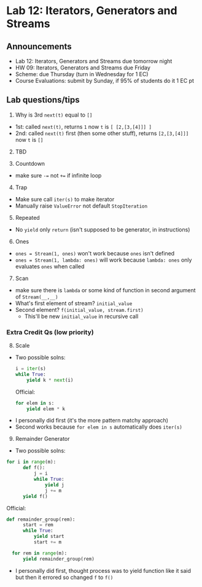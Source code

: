 # Lab 12: Iterators, Generators and Streams

## Announcements

- Lab 12: Iterators, Generators and Streams due tomorrow night
- HW 09: Iterators, Generators and Streams due Friday
- Scheme: due Thursday (turn in Wednesday for 1 EC)
- Course Evaluations: submit by Sunday, if 95% of students do it 1 EC pt

## Lab questions/tips

1. Why is 3rd `next(t)` equal to `[]`
  - 1st: called `next(t)`, returns `1` now `t` is `[ [2,[3,[4]]] ]`
  - 2nd: called `next(t)` first (then some other stuff), returns `[2,[3,[4]]]` now `t` is `[]`

2. TBD

3. Countdown
  - make sure `-=` not `+=` if infinite loop

4. Trap
  - Make sure call `iter(s)` to make iterator
  - Manually raise `ValueError` not default `StopIteration`

5. Repeated
  - No `yield` only `return` (isn't supposed to be generator, in instructions)

6. Ones
  - `ones = Stream(1, ones)` won't work because `ones` isn't defined
  - `ones = Stream(1, lambda: ones)` will work because `lambda: ones` only evaluates `ones` when called

7. Scan
  - make sure there is `lambda` or some kind of function in second argument of `Stream(__,__)`
  - What's first element of stream? `initial_value`
  - Second element? `f(initial_value, stream.first)`
    - This'll be new `initial_value` in recursive call

### Extra Credit Qs (low priority)

8. Scale
  - Two possible  solns:
    ```python
    i = iter(s)
    while True:
        yield k * next(i)
    ```
    Official:
    ```python
    for elem in s:
        yield elem * k
    ```
  - I personally did first (it's the more pattern matchy approach)
  - Second works because `for elem in s` automatically does `iter(s)`

9. Remainder Generator
  - Two possible solns:
  ```python
  for i in range(m):
        def f():
            j = i
            while True:
                yield j
                j += m
        yield f()
  ```
  Official:
  ```python
  def remainder_group(rem):
        start = rem
        while True:
            yield start
            start += m

    for rem in range(m):
        yield remainder_group(rem)
  ```
  - I personally did first, thought process was to yield function like it said but then it errored so changed `f` to `f()`
